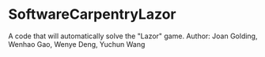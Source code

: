 # SoftwareCarpentryLazor
A code that will automatically solve the "Lazor" game.
Author: Joan Golding, Wenhao Gao, Wenye Deng, Yuchun Wang
